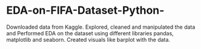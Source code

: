 # EDA-on-FIFA-Dataset-Python-
Downloaded data from Kaggle.
Explored, cleaned and manipulated the data and Performed EDA on the dataset using different libraries pandas, matplotlib and seaborn. Created visuals like barplot with the data.
